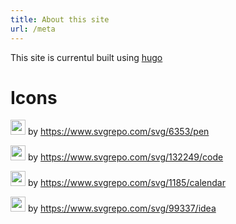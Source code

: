 ```yaml
---
title: About this site
url: /meta
---
```


This site is currentul built using [hugo]

# Icons

<img width="24px" src="/images/section/blog.svg" /> by <https://www.svgrepo.com/svg/6353/pen>

<img width="24px" src="/images/section/project.svg" /> by <https://www.svgrepo.com/svg/132249/code>

<img width="24px" src="/images/section/week.svg" /> by <https://www.svgrepo.com/svg/1185/calendar>

<img width="24px" src="/images/section/brainstorm.svg" /> by <https://www.svgrepo.com/svg/99337/idea>

[hugo]: https://gohugo.io/
